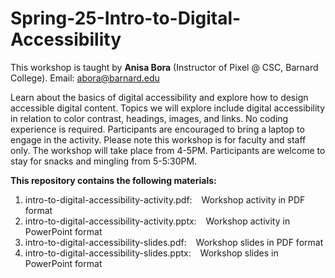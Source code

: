 # Spring-25-Intro-to-Digital-Accessibility

This workshop is taught by **Anisa Bora** (Instructor of Pixel @ CSC, Barnard College). Email: abora@barnard.edu

Learn about the basics of digital accessibility and explore how to design accessible digital content. Topics we will explore include digital accessibility in relation to color contrast, headings, images, and links. No coding experience is required. Participants are encouraged to bring a laptop to engage in the activity. Please note this workshop is for faculty and staff only. The workshop will take place from 4-5PM. Participants are welcome to stay for snacks and mingling from 5-5:30PM.


**This repository contains the following materials:**
  1. intro-to-digital-accessibility-activity.pdf: &ensp; Workshop activity in PDF format
  2. intro-to-digital-accessibility-activity.pptx: &ensp; Workshop activity in PowerPoint format
  3. intro-to-digital-accessibility-slides.pdf: &ensp; Workshop slides in PDF format
  4. intro-to-digital-accessibility-slides.pptx: &ensp; Workshop slides in PowerPoint format
